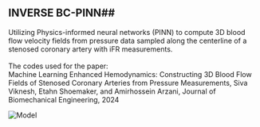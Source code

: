 ## INVERSE BC-PINN##
Utilizing Physics-informed neural networks (PINN) to compute 3D blood flow velocity fields from pressure data sampled along the centerline of a stenosed coronary artery with iFR measurements. <br /> <br /> 
The codes used for the paper: <br /> 
Machine Learning Enhanced Hemodynamics: Constructing 3D Blood Flow Fields of Stenosed Coronary Arteries from Pressure Measurements, Siva Viknesh, Etahn Shoemaker, and Amirhossein Arzani, Journal of Biomechanical Engineering, 2024

![Model](https://github.com/siva-viknesh/Inverse-BC-PINN-Framework/blob/main/Patient-Specific%20LAD%20Coronary%20Artery/Figure.jpeg)
